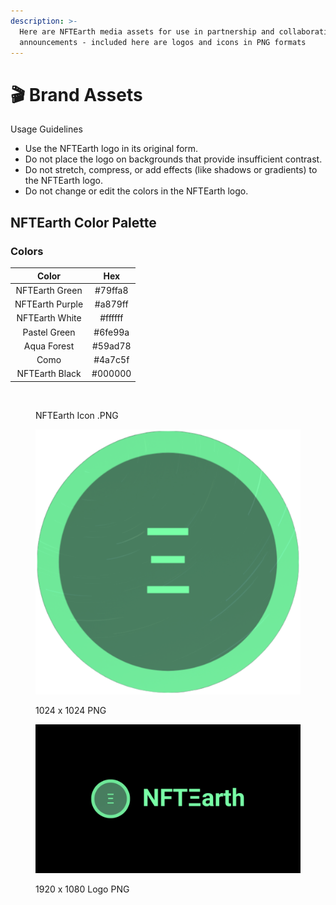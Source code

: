 ```yaml
---
description: >-
  Here are NFTEarth media assets for use in partnership and collaboration
  announcements - included here are logos and icons in PNG formats
---
```


# 🎬 Brand Assets

Usage Guidelines

* Use the NFTEarth logo in its original form.
* Do not place the logo on backgrounds that provide insufficient contrast.
* Do not stretch, compress, or add effects (like shadows or gradients) to the NFTEarth logo.
* Do not change or edit the colors in the NFTEarth logo.

## **NFTEarth Color Palette**

### Colors

<table data-full-width="false"><thead><tr><th align="center">Color</th><th align="center">Hex</th></tr></thead><tbody><tr><td align="center">NFTEarth Green</td><td align="center">#79ffa8</td></tr><tr><td align="center">NFTEarth Purple</td><td align="center">#a879ff</td></tr><tr><td align="center">NFTEarth White</td><td align="center">#ffffff</td></tr><tr><td align="center">Pastel Green</td><td align="center">#6fe99a</td></tr><tr><td align="center">Aqua Forest</td><td align="center">#59ad78</td></tr><tr><td align="center">Como</td><td align="center">#4a7c5f</td></tr><tr><td align="center">NFTEarth Black</td><td align="center">#000000</td></tr></tbody></table>



<figure><img src="../.gitbook/assets/NFTE_Icon.png" alt=""><figcaption><p>NFTEarth Icon .PNG</p></figcaption></figure>

<figure><img src="../.gitbook/assets/1024 x 1024.png" alt=""><figcaption><p>1024 x 1024 PNG</p></figcaption></figure>

<figure><img src="../.gitbook/assets/111111.png" alt=""><figcaption><p>1920 x 1080 Logo PNG</p></figcaption></figure>
